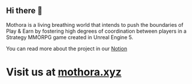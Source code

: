 ## Hi there 👋


Mothora is a living breathing world that intends to push the boundaries of Play & Earn by fostering high degrees of coordination between players in a Strategy MMORPG game created in Unreal Engine 5.

You can read more about the project in our [Notion](https://mothora.notion.site/Mothora-f99f6f8ce224458380b4265dff3b15be)

# Visit us at [mothora.xyz](https://mothora.xyz)
